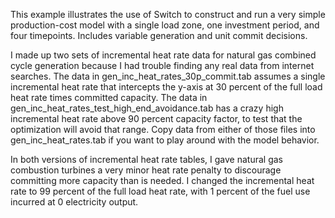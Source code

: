 
This example illustrates the use of Switch to construct and run a very
simple production-cost model with a single load zone, one investment
period, and four timepoints. Includes variable generation and unit
commit decisions.

I made up two sets of incremental heat rate data for natural gas
combined cycle generation because I had trouble finding any real data
from internet searches. The data in gen_inc_heat_rates_30p_commit.tab
assumes a single incremental heat rate that intercepts the y-axis at 30
percent of the full load heat rate times committed capacity. The data in
gen_inc_heat_rates_test_high_end_avoidance.tab has a crazy high
incremental heat rate above 90 percent capacity factor, to test that the
optimization will avoid that range. Copy data from either of those files
into gen_inc_heat_rates.tab if you want to play around with the model
behavior.

In both versions of incremental heat rate tables, I gave natural gas
combustion turbines a very minor heat rate penalty to discourage
committing more capacity than is needed. I changed the incremental heat
rate to 99 percent of the full load heat rate, with 1 percent of the
fuel use incurred at 0 electricity output.
